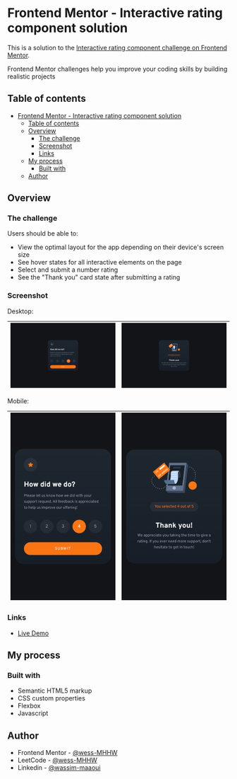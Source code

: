# Frontend Mentor - Interactive rating component solution

This is a solution to the [Interactive rating component challenge on Frontend Mentor](https://www.frontendmentor.io/challenges/interactive-rating-component-koxpeBUmI).

Frontend Mentor challenges help you improve your coding skills by building realistic projects

## Table of contents

- [Frontend Mentor - Interactive rating component solution](#frontend-mentor---interactive-rating-component-solution)
  - [Table of contents](#table-of-contents)
  - [Overview](#overview)
    - [The challenge](#the-challenge)
    - [Screenshot](#screenshot)
    - [Links](#links)
  - [My process](#my-process)
    - [Built with](#built-with)
  - [Author](#author)

## Overview

### The challenge

Users should be able to:

- View the optimal layout for the app depending on their device's screen size
- See hover states for all interactive elements on the page
- Select and submit a number rating
- See the "Thank you" card state after submitting a rating

### Screenshot

Desktop:

| ![1](./screenshots/interactive-rating-component-desktop-1.png) | ![2](./screenshots/interactive-rating-component-desktop-2.png) |
| :-----------------------------------------------------: | :-----------------------------------------------------: |

Mobile:

| ![1](./screenshots/interactive-rating-component-mobile-1.png) | ![2](./screenshots/interactive-rating-component-mobile-2.png) |
| :-----------------------------------------------------: | :-----------------------------------------------------: |

### Links

- [Live Demo](https://wess-mhhw.github.io/interactive-rating-component/)

## My process

### Built with

- Semantic HTML5 markup
- CSS custom properties
- Flexbox
- Javascript

## Author

- Frontend Mentor - [@wess-MHHW](https://www.frontendmentor.io/profile/wess-MHHW)
- LeetCode - [@wess-MHHW](https://leetcode.com/wess-MHHW/)
- Linkedin - [@wassim-maaoui](https://www.linkedin.com/in/wassim-maaoui/)
